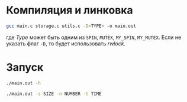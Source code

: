 # Компиляция и линковка

```Bash
gcc main.c storage.c utils.c -D<TYPE> -o main.out 
```

где *Type* может быть одним из `SPIN`, `MUTEX`, `MY_SPIN`, `MY_MUTEX`. Если не указать флаг `-D`, то будет использовать *rwlock*.

# Запуск

```Bash
./main.out -h
```

```Bash
./main.out -s SIZE -n NUMBER -t TIME
```
